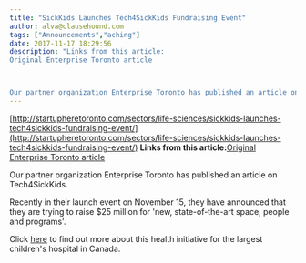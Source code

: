 ```yaml
---
title: "SickKids Launches Tech4SickKids Fundraising Event"
author: alva@clausehound.com
tags: ["Announcements","aching"]
date: 2017-11-17 18:29:56
description: "Links from this article:
Original Enterprise Toronto article



Our partner organization Enterprise Toronto has published an article on Tech4Si..."
---
```


[http://startupheretoronto.com/sectors/life-sciences/sickkids-launches-tech4sickkids-fundraising-event/](http://startupheretoronto.com/sectors/life-sciences/sickkids-launches-tech4sickkids-fundraising-event/)
**Links from this article:**[Original Enterprise Toronto article](http://startupheretoronto.com/sectors/life-sciences/sickkids-launches-tech4sickkids-fundraising-event/)

Our partner organization Enterprise Toronto has published an article on Tech4SickKids.

Recently in their launch event on November 15, they have announced that they are trying to raise $25 million for 'new, state-of-the-art space, people and programs'.

Click [here](http://startupheretoronto.com/sectors/life-sciences/sickkids-launches-tech4sickkids-fundraising-event/) to find out more about this health initiative for the largest children's hospital in Canada.